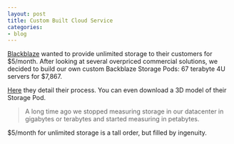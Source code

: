 ```yaml
---
layout: post
title: Custom Built Cloud Service
categories:
- blog
---
```


[Blackblaze](https://www.backblaze.com) wanted to provide unlimited storage to their customers for $5/month.
<quoteblock>
After looking at several overpriced commercial solutions, we decided to build our own custom Backblaze Storage Pods: 67 terabyte 4U servers for $7,867.
</quoteblock>

[Here](https://www.backblaze.com/blog/petabytes-on-a-budget-how-to-build-cheap-cloud-storage/) they detail their process. You can even download a 3D model of their Storage Pod.

<blockquote>A long time ago we stopped measuring storage in our datacenter in gigabytes or terabytes and started measuring in petabytes.</blockquote>

$5/month for unlimited storage is a tall order, but filled by ingenuity.

